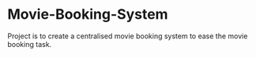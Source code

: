 # Movie-Booking-System
Project is to create a centralised movie booking system to ease the movie booking task.
